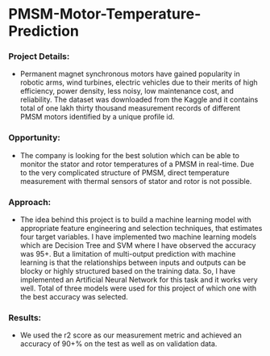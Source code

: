 # PMSM-Motor-Temperature-Prediction
### Project Details: 
- Permanent magnet synchronous motors have gained popularity in robotic arms, wind turbines, electric vehicles due to their merits of high efficiency, power density, less noisy, low maintenance cost, and reliability. The dataset was downloaded from the Kaggle and it contains total of one lakh thirty thousand measurement records of different PMSM motors identified by a unique profile id. 
 
### Opportunity:
- The company is looking for the best solution which can be able to monitor the stator and rotor temperatures of a PMSM in real-time. Due to the very complicated structure of PMSM, direct temperature measurement with thermal sensors of stator and rotor is not possible.

### Approach:
- The idea behind this project is to build a machine learning model with appropriate feature engineering and selection techniques, that estimates four target variables. I have implemented two machine learning models which are Decision Tree and SVM where I have observed the accuracy was 95+. But a limitation of multi-output prediction with machine learning is that the relationships between inputs and outputs can be blocky or highly structured based on the training data. So, I have implemented an Artificial Neural Network for this task and it works very well. Total of three models were used for this project of which one with the best accuracy was selected.

### Results:
- We used the r2 score as our measurement metric and achieved an accuracy of 90+% on the test as well as on validation data.
